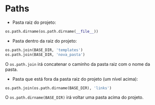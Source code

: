 Paths
===

- Pasta raiz do projeto:

```python
os.path.dirname(os.path.dirname(__file__)) 
```

- Pasta dentro da raiz do projeto:

```python
os.path.join(BASE_DIR, 'templates')
os.path.join(BASE_DIR, 'nova_pasta')
```
    
O `os.path.join` irá concatenar o caminho da pasta raiz com o nome da pasta.

- Pasta que está fora da pasta raiz do projeto (um nível acima):

```python
os.path.join(os.path.dirname(BASE_DIR), 'links')
```

O `os.path.dirname(BASE_DIR)` irá voltar uma pasta acima do projeto.



